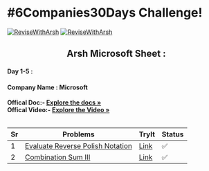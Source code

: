 # #6Companies30Days Challenge!

[![ReviseWithArsh](https://img.shields.io/badge/ReviseWithArsh-6Companies30Days-blue?style=for-the-badge&logo=github)](https://github.com/Vedang12d/6Companies30Days)
[![ReviseWithArsh](https://img.shields.io/badge/Language-C++-purple?style=for-the-badge&logo=C%2B%2B)](https://github.com/Vedang12d/6Companies30Days)

<b><h2 align="center">Arsh Microsoft Sheet :</h2></b>

#### Day 1-5 :
#### Company Name : Microsoft

<b>Offical Doc:- </b> <a href="https://docs.google.com/document/d/1jkVKWPcOAE2Xjt7GFLV-M8N50HygZpWcO26REFa7dZM/edit?usp=sharing"><strong>Explore the docs »</strong></a><br/>
<b>Offical Video:- </b> <a href="https://linktw.in/tYRJcv"><strong>Explore the Video »</strong></a><br/>
<br/>

Sr | Problems | TryIt | Status
----|---------------------------------------------------------------------------------------------------------------------------|-------------------------------------------------------------------------------------------------------------------------------------------|---------
1   | [Evaluate Reverse Polish Notation](./Microsoft/evaluate-reverse-polish-notation.md)                                                     | <a href="https://leetcode.com/problems/evaluate-reverse-polish-notation/">Link</a>                             | ✅
2   | [Combination Sum III](./Microsoft/combination-sum-iii.md)                                                     | <a href="https://leetcode.com/problems/combination-sum-iii/">Link</a>                             | ✅

